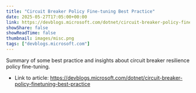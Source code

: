 ```yaml
---
title: "Circuit Breaker Policy Fine-tuning Best Practice"
date: 2025-05-27T17:05:00+00:00
link: https://devblogs.microsoft.com/dotnet/circuit-breaker-policy-finetuning-best-practice
showShare: false
showReadTime: false
thumbnail: images/misc.png
tags: ["devblogs.microsoft.com"]
---
```

Summary of some best practice and insights about circuit breaker resilience policy fine-tuning.

- Link to article: https://devblogs.microsoft.com/dotnet/circuit-breaker-policy-finetuning-best-practice